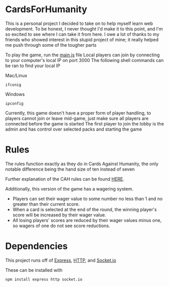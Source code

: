 # CardsForHumanity

This is a personal project I decided to take on to help myself learn web development.
To be honest, I never thought I'd make it to this point, and I'm so excited to see where I can take it from here.
I owe a lot of thanks to my friends who showed interest in this stupid project of mine; it really helped me push through some of the tougher parts

To play the game, run the [main.js](main.js) file
Local players can join by connecting to your computer's local IP on port 3000
The following shell commands can be ran to find your local IP

Mac/Linux
```
ifconig
```
Windows 
```
ipconfig
```

Currently, this game doesn't have a proper form of player handling, to players cannot join or leave mid-game,
just make sure all players are connected before the game is started
The first player to join the lobby is the admin and has control over selected packs and starting the game

# Rules

The rules function exactly as they do in Cards Against Humanity, the only notable difference being the hand size of ten instead of seven

Further explanation of the CAH rules can be found [HERE](https://s3.amazonaws.com/cah/CAH_Rules.pdf).

Additionally, this version of the game has a wagering system.
 - Players can set their wager value to some number no less than 1 and no greater than their current score.
 - When a card is selected at the end of the round, the winning player's score will be increased by their wager value.
 - All losing players' scores are reduced by their wager values minus one, so wagers of one do not see score reductions.

# Dependencies

This project runs off of [Express](https://github.com/expressjs/expressjs.com),  [HTTP](https://nodejs.org/api/http.html), and [Socket.io](https://github.com/socketio/socket.io)

These can be installed with
```
npm install express http socket.io
```
